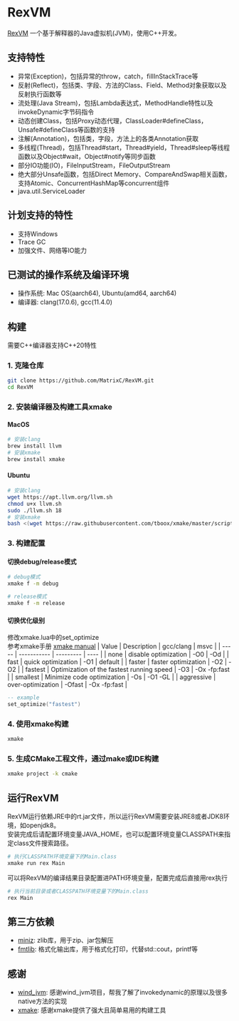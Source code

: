 # RexVM

[RexVM](https://github.com/MatrixC/RexVM) 一个基于解释器的Java虚拟机(JVM)，使用C++开发。

## 支持特性
* 异常(Exception)，包括异常的throw，catch，fillInStackTrace等
* 反射(Reflect)，包括类、字段、方法的Class、Field、Method对象获取以及反射执行函数等
* 流处理(Java Stream)，包括Lambda表达式，MethodHandle特性以及invokeDynamic字节码指令
* 动态创建Class，包括Proxy动态代理，ClassLoader#defineClass，Unsafe#defineClass等函数的支持
* 注解(Annotation)，包括类，字段，方法上的各类Annotation获取
* 多线程(Thread)，包括Thread#start，Thread#yield，Thread#sleep等线程函数以及Object#wait，Object#notify等同步函数
* 部分IO功能(IO)，FileInputStream，FileOutputStream
* 绝大部分Unsafe函数，包括Direct Memory、CompareAndSwap相关函数，支持Atomic、ConcurrentHashMap等concurrent组件
* java.util.ServiceLoader

## 计划支持的特性
* 支持Windows
* Trace GC
* 加强文件、网络等IO能力

## 已测试的操作系统及编译环境
* 操作系统: Mac OS(aarch64), Ubuntu(amd64, aarch64)
* 编译器: clang(17.0.6), gcc(11.4.0)

## 构建
需要C++编译器支持C++20特性

### 1. 克隆仓库
```bash
git clone https://github.com/MatrixC/RexVM.git
cd RexVM
```

### 2. 安装编译器及构建工具xmake
#### MacOS
```bash
# 安装clang
brew install llvm
# 安装xmake
brew install xmake
```

#### Ubuntu
```bash
# 安装clang
wget https://apt.llvm.org/llvm.sh
chmod u+x llvm.sh
sudo ./llvm.sh 18
# 安装xmake
bash <(wget https://raw.githubusercontent.com/tboox/xmake/master/scripts/get.sh -O -)
```

### 3. 构建配置
#### 切换debug/release模式
```bash
# debug模式
xmake f -m debug

# release模式
xmake f -m release
```

#### 切换优化级别
修改xmake.lua中的set_optimize
<br>
参考xmake手册 [xmake manual](https://xmake.io/mirror/manual/project_target.html)
| Value | Description | gcc/clang | msvc |
| ----- | ----------- | --------- | ---- |
| none  | disable optimization | -O0 | -Od |
| fast	| quick optimization | -O1 | default |
| faster	| faster optimization | -O2 | -O2 |
| fastest	| Optimization of the fastest running speed	| -O3 | -Ox -fp:fast |
| smallest	| Minimize code optimization | -Os | -O1 -GL |
| aggressive | over-optimization | -Ofast | -Ox  -fp:fast |

```lua
-- example
set_optimize("fastest")
```

### 4. 使用xmake构建
```bash
xmake
```

### 5. 生成CMake工程文件，通过make或IDE构建
```bash
xmake project -k cmake
```

## 运行RexVM

RexVM运行依赖JRE中的rt.jar文件，所以运行RexVM需要安装JRE8或者JDK8环境，如openjdk8。
<br>
安装完成后请配置环境变量JAVA_HOME，也可以配置环境变量CLASSPATH来指定class文件搜索路径。
<br>
```bash
# 执行CLASSPATH环境变量下的Main.class
xmake run rex Main
```

可以将RexVM的编译结果目录配置进PATH环境变量，配置完成后直接用rex执行
```bash
# 执行当前目录或者CLASSPATH环境变量下的Main.class
rex Main
```

## 第三方依赖
* [miniz](https://github.com/richgel999/miniz): zlib库，用于zip、jar包解压
* [fmtlib](https://github.com/fmtlib/fmt): 格式化输出库，用于格式化打印，代替std::cout，printf等

## 感谢
* [wind_jvm](https://github.com/wind2412/wind_jvm): 感谢wind_jvm项目，帮我了解了invokedynamic的原理以及很多native方法的实现
* [xmake](https://github.com/xmake-io/xmake): 感谢xmake提供了强大且简单易用的构建工具
